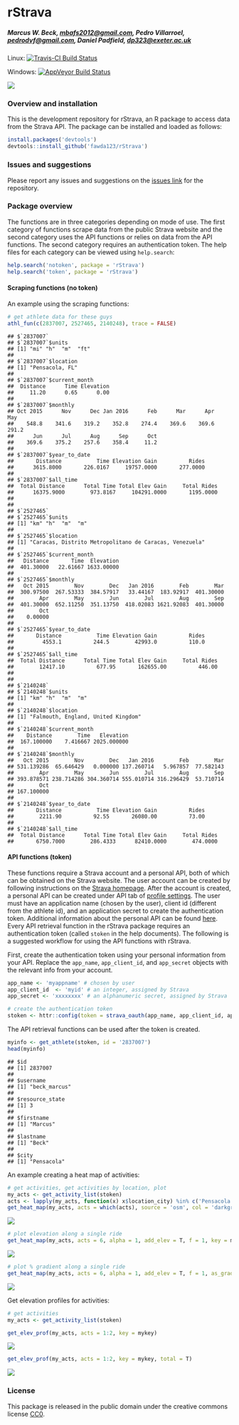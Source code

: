 
# rStrava

##### *Marcus W. Beck, mbafs2012@gmail.com, Pedro Villarroel, pedrodvf@gmail.com, Daniel Padfield, dp323@exeter.ac.uk*

Linux: [![Travis-CI Build Status](https://travis-ci.org/fawda123/rStrava.svg?branch=master)](https://travis-ci.org/fawda123/rStrava)

Windows: [![AppVeyor Build Status](https://ci.appveyor.com/api/projects/status/github/fawda123/rStrava?branch=master)](https://ci.appveyor.com/project/fawda123/rStrava)

![](api_logo_pwrdBy_strava_horiz_light.png)

### Overview and installation

This is the development repository for rStrava, an R package to access data from the Strava API.  The package can be installed and loaded as follows:


```r
install.packages('devtools')
devtools::install_github('fawda123/rStrava')
```

### Issues and suggestions

Please report any issues and suggestions on the [issues link](https://github.com/fawda123/rStrava/issues) for the repository.

### Package overview

The functions are in three categories depending on mode of use.  The first category of functions scrape data from the public Strava website and the second category uses the API functions or relies on data from the API functions.  The second category requires an authentication token.  The help files for each category can be viewed using ```help.search```:


```r
help.search('notoken', package = 'rStrava')
help.search('token', package = 'rStrava')
```

#### Scraping functions (no token)

An example using the scraping functions:


```r
# get athlete data for these guys
athl_fun(c(2837007, 2527465, 2140248), trace = FALSE)
```

```
## $`2837007`
## $`2837007`$units
## [1] "mi" "h"  "m"  "ft"
## 
## $`2837007`$location
## [1] "Pensacola, FL"
## 
## $`2837007`$current_month
##  Distance      Time Elevation 
##     11.20      0.65      0.00 
## 
## $`2837007`$monthly
## Oct 2015      Nov      Dec Jan 2016      Feb      Mar      Apr      May 
##    548.8    341.6    319.2    352.8    274.4    369.6    369.6    291.2 
##      Jun      Jul      Aug      Sep      Oct 
##    369.6    375.2    257.6    358.4     11.2 
## 
## $`2837007`$year_to_date
##       Distance           Time Elevation Gain          Rides 
##      3615.8000       226.0167     19757.0000       277.0000 
## 
## $`2837007`$all_time
##  Total Distance      Total Time Total Elev Gain     Total Rides 
##      16375.9000        973.8167     104291.0000       1195.0000 
## 
## 
## $`2527465`
## $`2527465`$units
## [1] "km" "h"  "m"  "m" 
## 
## $`2527465`$location
## [1] "Caracas, Distrito Metropolitano de Caracas, Venezuela"
## 
## $`2527465`$current_month
##   Distance       Time  Elevation 
##  401.30000   22.61667 1633.00000 
## 
## $`2527465`$monthly
##   Oct 2015        Nov        Dec   Jan 2016        Feb        Mar 
##  300.97500  267.53333  384.57917   33.44167  183.92917  401.30000 
##        Apr        May        Jun        Jul        Aug        Sep 
##  401.30000  652.11250  351.13750  418.02083 1621.92083  401.30000 
##        Oct 
##    0.00000 
## 
## $`2527465`$year_to_date
##       Distance           Time Elevation Gain          Rides 
##         4553.1          244.5        42993.0          110.0 
## 
## $`2527465`$all_time
##  Total Distance      Total Time Total Elev Gain     Total Rides 
##        12417.10          677.95       162655.00          446.00 
## 
## 
## $`2140248`
## $`2140248`$units
## [1] "km" "h"  "m"  "m" 
## 
## $`2140248`$location
## [1] "Falmouth, England, United Kingdom"
## 
## $`2140248`$current_month
##    Distance        Time   Elevation 
##  167.100000    7.416667 2025.000000 
## 
## $`2140248`$monthly
##   Oct 2015        Nov        Dec   Jan 2016        Feb        Mar 
## 531.139286  65.646429   0.000000 137.260714   5.967857  77.582143 
##        Apr        May        Jun        Jul        Aug        Sep 
## 393.878571 238.714286 304.360714 555.010714 316.296429  53.710714 
##        Oct 
## 167.100000 
## 
## $`2140248`$year_to_date
##       Distance           Time Elevation Gain          Rides 
##        2211.90          92.55       26080.00          73.00 
## 
## $`2140248`$all_time
##  Total Distance      Total Time Total Elev Gain     Total Rides 
##       6750.7000        286.4333      82410.0000        474.0000
```

#### API functions (token)

These functions require a Strava account and a personal API, both of which can be obtained on the Strava website.  The user account can be created by following instructions on the [Strava homepage](https://www.strava.com/).  After the account is created, a personal API can be created under API tab of [profile settings](https://www.strava.com/settings/api).  The user must have an application name (chosen by the user), client id (different from the athlete id), and an application secret to create the authentication token.  Additional information about the personal API can be found [here](https://strava.github.io/api/).  Every API retrieval function in the rStrava package requires an authentication token (called `stoken` in the help documents).  The following is a suggested workflow for using the API functions with rStrava.

First, create the authentication token using your personal information from your API.  Replace the `app_name`, `app_client_id`, and `app_secret` objects with the relevant info from your account.

```r
app_name <- 'myappname' # chosen by user
app_client_id  <- 'myid' # an integer, assigned by Strava
app_secret <- 'xxxxxxxx' # an alphanumeric secret, assigned by Strava

# create the authentication token
stoken <- httr::config(token = strava_oauth(app_name, app_client_id, app_secret))
```

The API retrieval functions can be used after the token is created.


```r
myinfo <- get_athlete(stoken, id = '2837007')
head(myinfo)
```

```
## $id
## [1] 2837007
## 
## $username
## [1] "beck_marcus"
## 
## $resource_state
## [1] 3
## 
## $firstname
## [1] "Marcus"
## 
## $lastname
## [1] "Beck"
## 
## $city
## [1] "Pensacola"
```

An example creating a heat map of activities:

```r
# get activities, get activities by location, plot
my_acts <- get_activity_list(stoken)
acts <- lapply(my_acts, function(x) x$location_city) %in% c('Pensacola', 'Pensacola Beach', 'Milton') 
get_heat_map(my_acts, acts = which(acts), source = 'osm', col = 'darkgreen', size = 2)
```

![](README_files/figure-html/unnamed-chunk-8-1.png)<!-- -->

```r
# plot elevation along a single ride
get_heat_map(my_acts, acts = 6, alpha = 1, add_elev = T, f = 1, key = mykey, size = 2, col = 'Spectral', maptype = 'satellite')
```

![](README_files/figure-html/unnamed-chunk-8-2.png)<!-- -->

```r
# plot % gradient along a single ride
get_heat_map(my_acts, acts = 6, alpha = 1, add_elev = T, f = 1, as_grad = T, key = mykey, size = 2, col = 'Spectral', expand = 5, maptype = 'satellite')
```

![](README_files/figure-html/unnamed-chunk-8-3.png)<!-- -->

Get elevation profiles for activities:

```r
# get activities
my_acts <- get_activity_list(stoken) 

get_elev_prof(my_acts, acts = 1:2, key = mykey)
```

![](README_files/figure-html/unnamed-chunk-9-1.png)<!-- -->

```r
get_elev_prof(my_acts, acts = 1:2, key = mykey, total = T)
```

![](README_files/figure-html/unnamed-chunk-9-2.png)<!-- -->

### License

This package is released in the public domain under the creative commons license [CC0](https://tldrlegal.com/license/creative-commons-cc0-1.0-universal). 
